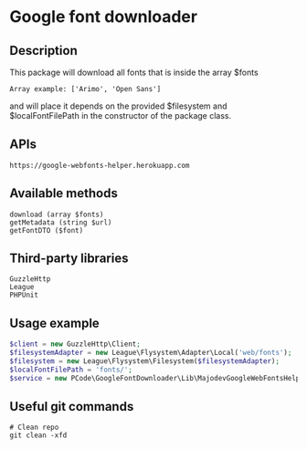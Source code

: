 # Google font downloader

## Description

This package will download all fonts that is inside the array $fonts

    Array example: ['Arimo', 'Open Sans']
    
and will place it depends on the provided $filesystem and $localFontFilePath
in the constructor of the package class.

## APIs

    https://google-webfonts-helper.herokuapp.com
    
## Available methods

    download (array $fonts)
    getMetadata (string $url)
    getFontDTO ($font)

## Third-party libraries

    GuzzleHttp
    League
    PHPUnit
    
## Usage example

```PHP
$client = new GuzzleHttp\Client;
$filesystemAdapter = new League\Flysystem\Adapter\Local('web/fonts');
$filesystem = new League\Flysystem\Filesystem($filesystemAdapter);
$localFontFilePath = 'fonts/';
$service = new PCode\GoogleFontDownloader\Lib\MajodevGoogleWebFontsHelper($client, $filesystem, $localFontFilePath);
```   

## Useful git commands

    # Clean repo
    git clean -xfd
